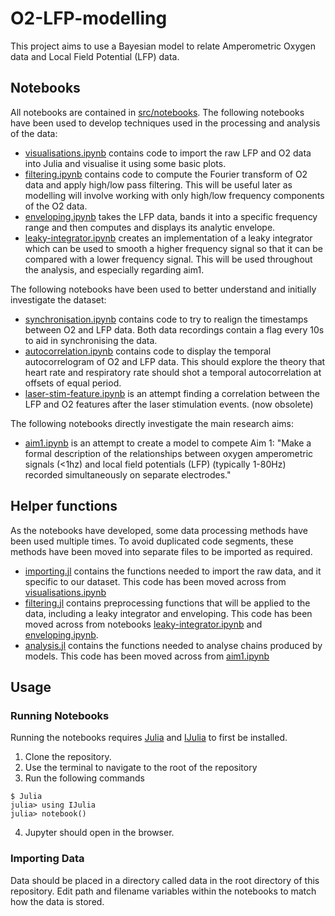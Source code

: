 # O2-LFP-modelling

This project aims to use a Bayesian model to relate Amperometric Oxygen data and Local Field Potential (LFP) data.

## Notebooks

All notebooks are contained in [src/notebooks](src/notebooks/). The following notebooks have been used to develop techniques used in the processing and analysis of the data:

- [visualisations.ipynb](src/notebooks/visualisations.ipynb) contains code to import the raw LFP and O2 data into Julia and visualise it using some basic plots.
- [filtering.ipynb](src/notebooks/filtering.ipynb) contains code to compute the Fourier transform of O2 data and apply high/low pass filtering. This will be useful later as modelling will involve working with only high/low frequency components of the O2 data. 
- [enveloping.ipynb](src/notebooks/enveloping.ipynb) takes the LFP data, bands it into a specific frequency range and then computes and displays its analytic envelope.
- [leaky-integrator.ipynb](src/notebooks/leaky-integrator.ipynb) creates an implementation of a leaky integrator which can be used to smooth a higher frequency signal so that it can be compared with a lower frequency signal. This will be used throughout the analysis, and especially regarding aim1.

The following notebooks have been used to better understand and initially investigate the dataset:

- [synchronisation.ipynb](src/notebooks/synchronisation.ipynb) contains code to try to realign the timestamps between O2 and LFP data. Both data recordings contain a flag every 10s to aid in synchronising the data.
- [autocorrelation.ipynb](src/notebooks/autocorrelation.ipynb) contains code to display the temporal autocorrelogram of O2 and LFP data. This should explore the theory that heart rate and respiratory rate should shot a temporal autocorrelation at offsets of equal period.
- [laser-stim-feature.ipynb](src/notebooks/laser-stim-feature.ipynb) is an attempt finding a correlation between the LFP and O2 features after the laser stimulation events. (now obsolete)

The following notebooks directly investigate the main research aims:

- [aim1.ipynb](src/notebooks/aim1.ipynb) is an attempt to create a model to compete Aim 1: "Make a formal description of the relationships between oxygen amperometric signals (<1hz) and local field potentials (LFP) (typically 1-80Hz) recorded simultaneously on separate electrodes."

## Helper functions

As the notebooks have developed, some data processing methods have been used multiple times. To avoid duplicated code segments, these methods have been moved into separate files to be imported as required.

- [importing.jl](src/helpers/importing.jl) contains the functions needed to import the raw data, and it specific to our dataset. This code has been moved across from [visualisations.ipynb](src/notebooks/visualisations.ipynb)
- [filtering.jl](src/helpers/filtering.jl) contains preprocessing functions that will be applied to the data, including a leaky integrator and enveloping. This code has been moved across from notebooks [leaky-integrator.ipynb](src/notebooks/leaky-integrator.ipynb) and [enveloping.ipynb](src/notebooks/enveloping.ipynb).
- [analysis.jl](src/helpers/analysis.jl) contains the functions needed to analyse chains produced by models. This code has been moved across from  [aim1.ipynb](src/notebooks/aim1.ipynb)

## Usage

### Running Notebooks

Running the notebooks requires [Julia](https://julialang.org/) and [IJulia](https://github.com/JuliaLang/IJulia.jl) to first be installed.

1. Clone the repository.
2. Use the terminal to navigate to the root of the repository
3. Run the following commands 

```
$ Julia
julia> using IJulia
julia> notebook()
```
4. Jupyter should open in the browser.

### Importing Data

Data should be placed in a directory called data in the root directory of this repository. Edit path and filename variables within the notebooks to match how the data is stored.